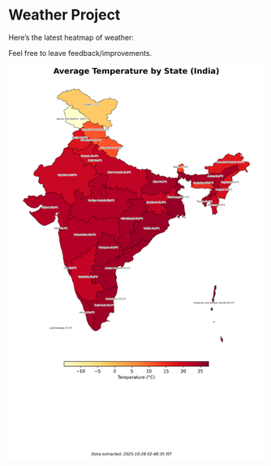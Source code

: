 # Weather Project

Here’s the latest heatmap of weather:

Feel free to leave feedback/improvements.

![India Heatmap](docs/assets/india_heatmap.png?v=FFDFCD)
